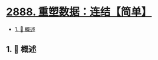 # [2888. 重塑数据：连结【简单】](https://github.com/tnotesjs/TNotes.leetcode/tree/main/notes/2888.%20%E9%87%8D%E5%A1%91%E6%95%B0%E6%8D%AE%EF%BC%9A%E8%BF%9E%E7%BB%93%E3%80%90%E7%AE%80%E5%8D%95%E3%80%91)

<!-- region:toc -->

- [1. 📝 概述](#1--概述)

<!-- endregion:toc -->

## 1. 📝 概述
